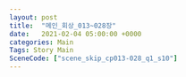 ```yaml
---
layout: post
title:  "메인_회상_013~028장"
date:   2021-02-04 05:00:00 +0000
categories: Main
Tags: Story Main
SceneCode: ["scene_skip_cp013-028_q1_s10"]
---
```

